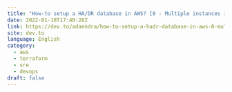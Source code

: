 ```yaml
---
title: "How-to setup a HA/DR database in AWS? [8 - Multiple instances in multiple regions]"
date: 2022-01-18T17:40:28Z
link: https://dev.to/adaendra/how-to-setup-a-hadr-database-in-aws-8-multiple-instances-in-multiple-regions-210d?utm_medium=RSS&utm_source=news.12bit.vn
site: dev.to
language: English
category:
  - aws
  - terraform
  - sre
  - devops
draft: false
---
```

